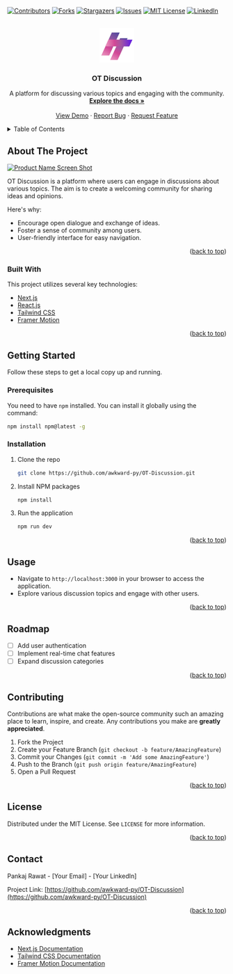 
<div id="top"></div>

<!-- PROJECT SHIELDS -->
[![Contributors][contributors-shield]][contributors-url]
[![Forks][forks-shield]][forks-url]
[![Stargazers][stars-shield]][stars-url]
[![Issues][issues-shield]][issues-url]
[![MIT License][license-shield]][license-url]
[![LinkedIn][linkedin-shield]][linkedin-url]

<!-- PROJECT LOGO -->
<br />
<div align="center">
 <a href="https://raw.githubusercontent.com/awkward-py/Open-Source-Off-Topics/main/assets/images/logoo.png">
    <img src="https://raw.githubusercontent.com/awkward-py/Open-Source-Off-Topics/main/assets/images/logoo.png" alt="Logo" width="80" height="80">
</a>




  <h3 align="center">OT Discussion</h3>

  <p align="center">
    A platform for discussing various topics and engaging with the community.
    <br />
    <a href="https://github.com/awkward-py/OT-Discussion"><strong>Explore the docs »</strong></a>
    <br />
    <br />
    <a href="https://github.com/awkward-py/OT-Discussion">View Demo</a>
    ·
    <a href="https://github.com/awkward-py/OT-Discussion/issues">Report Bug</a>
    ·
    <a href="https://github.com/awkward-py/OT-Discussion/issues">Request Feature</a>
  </p>
</div>

<!-- TABLE OF CONTENTS -->
<details>
  <summary>Table of Contents</summary>
  <ol>
    <li><a href="#about-the-project">About The Project</a></li>
    <li><a href="#built-with">Built With</a></li>
    <li><a href="#getting-started">Getting Started</a></li>
    <li><a href="#usage">Usage</a></li>
    <li><a href="#roadmap">Roadmap</a></li>
    <li><a href="#contributing">Contributing</a></li>
    <li><a href="#license">License</a></li>
    <li><a href="#contact">Contact</a></li>
    <li><a href="#acknowledgments">Acknowledgments</a></li>
  </ol>
</details>

<!-- ABOUT THE PROJECT -->
## About The Project

[![Product Name Screen Shot][product-screenshot]](https://github.com/awkward-py/OT-Discussion/blob/main/github/ot1.png)

OT Discussion is a platform where users can engage in discussions about various topics. The aim is to create a welcoming community for sharing ideas and opinions.

Here's why:
* Encourage open dialogue and exchange of ideas.
* Foster a sense of community among users.
* User-friendly interface for easy navigation.

<p align="right">(<a href="#top">back to top</a>)</p>

### Built With

This project utilizes several key technologies:

* [Next.js](https://nextjs.org/)
* [React.js](https://reactjs.org/)
* [Tailwind CSS](https://tailwindcss.com/)
* [Framer Motion](https://www.framer.com/motion/)

<p align="right">(<a href="#top">back to top</a>)</p>

<!-- GETTING STARTED -->
## Getting Started

Follow these steps to get a local copy up and running.

### Prerequisites

You need to have `npm` installed. You can install it globally using the command:

```sh
npm install npm@latest -g
```

### Installation

1. Clone the repo
   ```sh
   git clone https://github.com/awkward-py/OT-Discussion.git
   ```
2. Install NPM packages
   ```sh
   npm install
   ```

3. Run the application
   ```sh
   npm run dev
   ```

<p align="right">(<a href="#top">back to top</a>)</p>

<!-- USAGE EXAMPLES -->
## Usage

- Navigate to `http://localhost:3000` in your browser to access the application.
- Explore various discussion topics and engage with other users.

<p align="right">(<a href="#top">back to top</a>)</p>

<!-- ROADMAP -->
## Roadmap

- [ ] Add user authentication
- [ ] Implement real-time chat features
- [ ] Expand discussion categories

<p align="right">(<a href="#top">back to top</a>)</p>

<!-- CONTRIBUTING -->
## Contributing

Contributions are what make the open-source community such an amazing place to learn, inspire, and create. Any contributions you make are **greatly appreciated**.

1. Fork the Project
2. Create your Feature Branch (`git checkout -b feature/AmazingFeature`)
3. Commit your Changes (`git commit -m 'Add some AmazingFeature'`)
4. Push to the Branch (`git push origin feature/AmazingFeature`)
5. Open a Pull Request

<p align="right">(<a href="#top">back to top</a>)</p>

<!-- LICENSE -->
## License

Distributed under the MIT License. See `LICENSE` for more information.

<p align="right">(<a href="#top">back to top</a>)</p>

<!-- CONTACT -->
## Contact

Pankaj Rawat - [Your Email] - [Your LinkedIn]

Project Link: [https://github.com/awkward-py/OT-Discussion](https://github.com/awkward-py/OT-Discussion)

<p align="right">(<a href="#top">back to top</a>)</p>

<!-- ACKNOWLEDGMENTS -->
## Acknowledgments

* [Next.js Documentation](https://nextjs.org/docs)
* [Tailwind CSS Documentation](https://tailwindcss.com/docs)
* [Framer Motion Documentation](https://www.framer.com/docs/)

<!-- MARKDOWN LINKS & IMAGES -->
[contributors-shield]: https://img.shields.io/github/contributors/awkward-py/OT-Discussion.svg?style=for-the-badge
[contributors-url]: https://github.com/awkward-py/OT-Discussion/graphs/contributors
[forks-shield]: https://img.shields.io/github/forks/awkward-py/OT-Discussion.svg?style=for-the-badge
[forks-url]: https://github.com/awkward-py/OT-Discussion/network/members
[stars-shield]: https://img.shields.io/github/stars/awkward-py/OT-Discussion.svg?style=for-the-badge
[stars-url]: https://github.com/awkward-py/OT-Discussion/stargazers
[issues-shield]: https://img.shields.io/github/issues/awkward-py/OT-Discussion.svg?style=for-the-badge
[issues-url]: https://github.com/awkward-py/OT-Discussion/issues
[license-shield]: https://img.shields.io/github/license/awkward-py/OT-Discussion.svg?style=for-the-badge
[license-url]: https://github.com/awkward-py/OT-Discussion/blob/main/LICENSE
[linkedin-shield]: https://img.shields.io/badge/LinkedIn-blue.svg?style=for-the-badge
[linkedin-url]: https://linkedin.com/in/yourprofile
[product-screenshot]: images/screenshot.png

